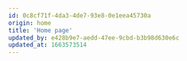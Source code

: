 ```yaml
---
id: 0c8cf71f-4da3-4de7-93e8-0e1eea45730a
origin: home
title: 'Home page'
updated_by: e428b9e7-aedd-47ee-9cbd-b3b98d630e6c
updated_at: 1663573514
---
```

